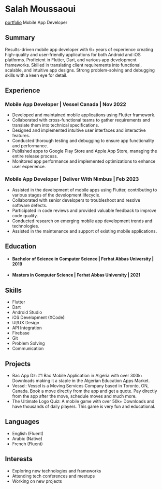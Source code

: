 # Salah Moussaoui
[portfolio](https://salah-moussaoui.vercel.app)
Mobile App Developer

## Summary
Results-driven mobile app developer with 6+ years of experience creating high-quality and user-friendly applications for both Android and iOS platforms. Proficient in Flutter, Dart, and various app development frameworks. Skilled in translating client requirements into functional, scalable, and intuitive app designs. Strong problem-solving and debugging skills with a keen eye for detail.

## Experience
### Mobile App Developer | Vessel Canada | Nov 2022 
- Developed and maintained mobile applications using Flutter framework.
- Collaborated with cross-functional teams to gather requirements and translate them into technical specifications.
- Designed and implemented intuitive user interfaces and interactive features.
- Conducted thorough testing and debugging to ensure app functionality and performance.
- Published apps to Google Play Store and Apple App Store, managing the entire release process.
- Monitored app performance and implemented optimizations to enhance user experience.

### Mobile App Developer | Deliver With Nimbus | Feb 2023
- Assisted in the development of mobile apps using Flutter, contributing to various stages of the development lifecycle.
- Collaborated with senior developers to troubleshoot and resolve software defects.
- Participated in code reviews and provided valuable feedback to improve code quality.
- Conducted research on emerging mobile app development trends and technologies.
- Assisted in the maintenance and support of existing mobile applications.

## Education
- #### Bachelor of Science in Computer Science | Ferhat Abbas University | 2019
- #### Masters in Computer Science | Ferhat Abbas University | 2021

## Skills
- Flutter
- Dart
- Android Studio
- iOS Development (XCode)
- UI/UX Design
- API Integration
- Firebase
- Git
- Problem Solving
- Communication

## Projects
- Bac App Dz: #1 Bac Mobile Application in Algeria with over 300k+ Downloads making it a staple in the Algerian Education Apps Market.
- Vessel: Vessel is a Moving Services Company based in Toronto, ON, Canada. Book a move directly from the app and get a quote. Pay directly from the app after the move, schedule moves and much more.
- The Ultimate Logo Quiz: A mobile game with over 50k+ Downloads and have thousands of daily players. This game is very fun and educational.

## Languages
- English (Fluent)
- Arabic (Native)
- French (Fluent)

## Interests
- Exploring new technologies and frameworks
- Attending tech conferences and meetups
- Working on new projects
